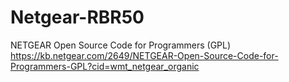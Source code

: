 # Netgear-RBR50

NETGEAR Open Source Code for Programmers (GPL)
https://kb.netgear.com/2649/NETGEAR-Open-Source-Code-for-Programmers-GPL?cid=wmt_netgear_organic

